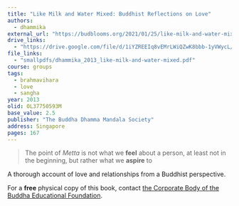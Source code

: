 ```yaml
---
title: "Like Milk and Water Mixed: Buddhist Reflections on Love"
authors:
  - dhammika
external_url: "https://budblooms.org/2021/01/25/like-milk-and-water-mixed/"
drive_links:
  - "https://drive.google.com/file/d/1iYZREEIq8vEMrLWiQZwK8bbb-1yVWycL/view?usp=drivesdk"
file_links:
  - "smallpdfs/dhammika_2013_like-milk-and-water-mixed.pdf"
course: groups
tags:
  - brahmavihara
  - love
  - sangha
year: 2013
olid: OL37750593M
base_value: 2.5
publisher: "The Buddha Dhamma Mandala Society"
address: Singapore
pages: 167
---
```


> The point of *Metta* is not what we **feel** about a person, at least not in the beginning, but rather what we **aspire** to

A thorough account of love and relationships from a Buddhist perspective.

For a **free** physical copy of this book, contact [the Corporate Body of the Buddha Educational Foundation](https://www-old.budaedu.org/en/book/).
